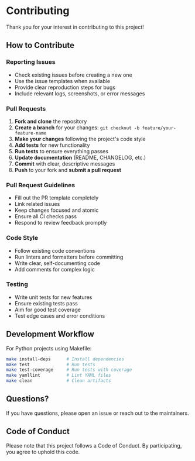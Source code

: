 # Contributing

Thank you for your interest in contributing to this project!

## How to Contribute

### Reporting Issues

- Check existing issues before creating a new one
- Use the issue templates when available
- Provide clear reproduction steps for bugs
- Include relevant logs, screenshots, or error messages

### Pull Requests

1. **Fork and clone** the repository
2. **Create a branch** for your changes: `git checkout -b feature/your-feature-name`
3. **Make your changes** following the project's code style
4. **Add tests** for new functionality
5. **Run tests** to ensure everything passes
6. **Update documentation** (README, CHANGELOG, etc.)
7. **Commit** with clear, descriptive messages
8. **Push** to your fork and **submit a pull request**

### Pull Request Guidelines

- Fill out the PR template completely
- Link related issues
- Keep changes focused and atomic
- Ensure all CI checks pass
- Respond to review feedback promptly

### Code Style

- Follow existing code conventions
- Run linters and formatters before committing
- Write clear, self-documenting code
- Add comments for complex logic

### Testing

- Write unit tests for new features
- Ensure existing tests pass
- Aim for good test coverage
- Test edge cases and error conditions

## Development Workflow

For Python projects using Makefile:
```bash
make install-deps      # Install dependencies
make test              # Run tests
make test-coverage     # Run tests with coverage
make yamllint          # Lint YAML files
make clean             # Clean artifacts
```

## Questions?

If you have questions, please open an issue or reach out to the maintainers.

## Code of Conduct

Please note that this project follows a Code of Conduct. By participating, you agree to uphold this code.
